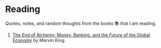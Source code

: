 # Reading
Quotes, notes, and random thoughts from the books 📚 that I am reading.

1. [The End of Alchemy: Money, Banking, and the Future of the Global Economy](https://github.com/quantgirluk/Reading/blob/main/The_End_of_Alchemy.md) by Mervin King.
